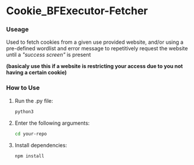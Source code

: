 # Cookie_BFExecutor-Fetcher

### Useage
Used to fetch cookies from a given use provided website, and/or using a pre-defined wordlist and error message to repetitively request the website until a *"success screen"* is present

**(basicaly use this if a website is restricting your access due to you not having a certain cookie)**

### How to Use

1. Run the .py file:
   ```bash
   python3
   ```
2. Enter the following arguments:
   ```bash
   cd your-repo
   ```
3. Install dependencies:
   ```bash
   npm install
   ```
